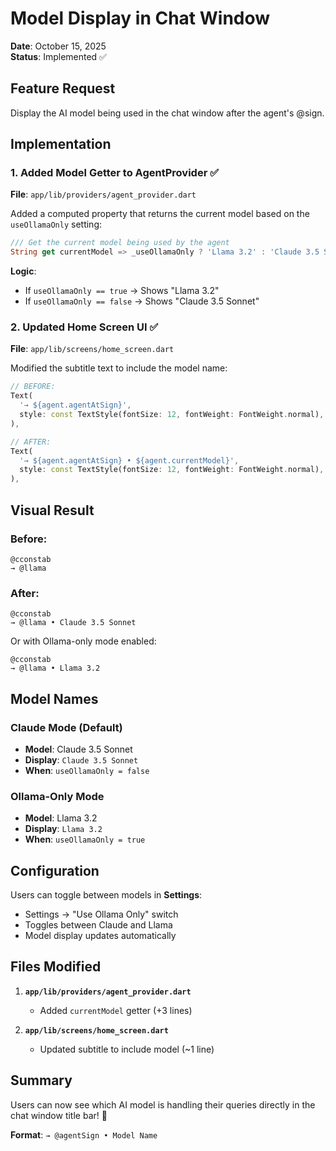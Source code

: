 # Model Display in Chat Window

**Date**: October 15, 2025  
**Status**: Implemented ✅

## Feature Request

Display the AI model being used in the chat window after the agent's @sign.

## Implementation

### 1. Added Model Getter to AgentProvider ✅

**File**: `app/lib/providers/agent_provider.dart`

Added a computed property that returns the current model based on the `useOllamaOnly` setting:

```dart
/// Get the current model being used by the agent
String get currentModel => _useOllamaOnly ? 'Llama 3.2' : 'Claude 3.5 Sonnet';
```

**Logic**:
- If `useOllamaOnly == true` → Shows "Llama 3.2"
- If `useOllamaOnly == false` → Shows "Claude 3.5 Sonnet"

### 2. Updated Home Screen UI ✅

**File**: `app/lib/screens/home_screen.dart`

Modified the subtitle text to include the model name:

```dart
// BEFORE:
Text(
  '→ ${agent.agentAtSign}',
  style: const TextStyle(fontSize: 12, fontWeight: FontWeight.normal),
),

// AFTER:
Text(
  '→ ${agent.agentAtSign} • ${agent.currentModel}',
  style: const TextStyle(fontSize: 12, fontWeight: FontWeight.normal),
),
```

## Visual Result

### Before:
```
@cconstab
→ @llama
```

### After:
```
@cconstab
→ @llama • Claude 3.5 Sonnet
```

Or with Ollama-only mode enabled:
```
@cconstab
→ @llama • Llama 3.2
```

## Model Names

### Claude Mode (Default)
- **Model**: Claude 3.5 Sonnet
- **Display**: `Claude 3.5 Sonnet`
- **When**: `useOllamaOnly = false`

### Ollama-Only Mode
- **Model**: Llama 3.2
- **Display**: `Llama 3.2`
- **When**: `useOllamaOnly = true`

## Configuration

Users can toggle between models in **Settings**:
- Settings → "Use Ollama Only" switch
- Toggles between Claude and Llama
- Model display updates automatically

## Files Modified

1. **`app/lib/providers/agent_provider.dart`**
   - Added `currentModel` getter (+3 lines)

2. **`app/lib/screens/home_screen.dart`**
   - Updated subtitle to include model (~1 line)

## Summary

Users can now see which AI model is handling their queries directly in the chat window title bar! 🎉

**Format**: `→ @agentSign • Model Name`

